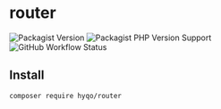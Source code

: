 # router
![Packagist Version](https://img.shields.io/packagist/v/hyqo/router?style=flat-square)
![Packagist PHP Version Support](https://img.shields.io/packagist/php-v/hyqo/router?style=flat-square)
![GitHub Workflow Status](https://img.shields.io/github/actions/workflow/status/hyqo/router/tests.yml?branch=main&label=tests&style=flat-square)

## Install

```sh
composer require hyqo/router
```
